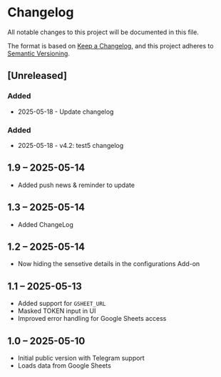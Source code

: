 # Changelog

All notable changes to this project will be documented in this file.

The format is based on [Keep a Changelog](https://keepachangelog.com/en/1.0.0/),
and this project adheres to [Semantic Versioning](https://semver.org/spec/v2.0.0.html).

## [Unreleased]

### Added
- 2025-05-18 - Update changelog 

### Added
- 2025-05-18 - v4.2: test5 changelog

## 1.9 – 2025-05-14
- Added push news & reminder to update
  
## 1.3 – 2025-05-14
- Added ChangeLog

## 1.2 – 2025-05-14
- Now hiding the sensetive details in the configurations Add-on 
  
## 1.1 – 2025-05-13
- Added support for `GSHEET_URL`
- Masked TOKEN input in UI
- Improved error handling for Google Sheets access

## 1.0 – 2025-05-10
- Initial public version with Telegram support
- Loads data from Google Sheets
